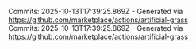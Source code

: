Commits: 2025-10-13T17:39:25.869Z - Generated via https://github.com/marketplace/actions/artificial-grass
<br>
Commits: 2025-10-13T17:39:25.869Z - Generated via https://github.com/marketplace/actions/artificial-grass
<br>
